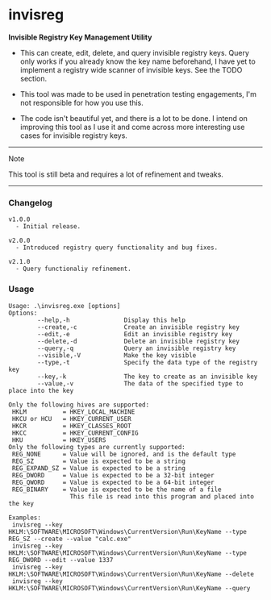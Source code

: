 # invisreg
**Invisible Registry Key Management Utility**

- This can create, edit, delete, and query invisible registry keys. Query only works if you already know the key name beforehand, I have yet to implement a registry wide scanner of invisible keys. See the TODO section.

- This tool was made to be used in penetration testing engagements, I'm not responsible for how you use this.

- The code isn't beautiful yet, and there is a lot to be done. I intend on improving this tool as I use it and come across more interesting use cases for invisible registry keys.

---
> [!NOTE]
> This tool is still beta and requires a lot of refinement and tweaks.
---
 

### Changelog
```
v1.0.0
  - Initial release.
  
v2.0.0
  - Introduced registry query functionality and bug fixes.

v2.1.0
  - Query functionaliy refinement.
```

### Usage

```
Usage: .\invisreg.exe [options]
Options:
        --help,-h               Display this help
        --create,-c             Create an invisible registry key
        --edit,-e               Edit an invisible registry key
        --delete,-d             Delete an invisible registry key
        --query,-q              Query an invisible registry key
        --visible,-V            Make the key visible
        --type,-t               Specify the data type of the registry key
        --key,-k                The key to create as an invisible key
        --value,-v              The data of the specified type to place into the key

Only the following hives are supported:
 HKLM          = HKEY_LOCAL_MACHINE
 HKCU or HCU   = HKEY_CURRENT_USER
 HKCR          = HKEY_CLASSES_ROOT
 HKCC          = HKEY_CURRENT_CONFIG
 HKU           = HKEY_USERS
Only the following types are currently supported:
 REG_NONE      = Value will be ignored, and is the default type
 REG_SZ        = Value is expected to be a string
 REG_EXPAND_SZ = Value is expected to be a string
 REG_DWORD     = Value is expected to be a 32-bit integer
 REG_QWORD     = Value is expected to be a 64-bit integer
 REG_BINARY    = Value is expected to be the name of a file
                 This file is read into this program and placed into the key

Examples:
 invisreg --key HKLM:\SOFTWARE\MICROSOFT\Windows\CurrentVersion\Run\KeyName --type REG_SZ --create --value "calc.exe"
 invisreg --key HKLM:\SOFTWARE\MICROSOFT\Windows\CurrentVersion\Run\KeyName --type REG_DWORD --edit --value 1337
 invisreg --key HKLM:\SOFTWARE\MICROSOFT\Windows\CurrentVersion\Run\KeyName --delete
 invisreg --key HKLM:\SOFTWARE\MICROSOFT\Windows\CurrentVersion\Run\KeyName --query
```